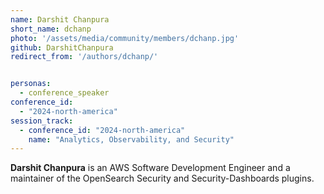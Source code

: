```yaml
---
name: Darshit Chanpura
short_name: dchanp
photo: '/assets/media/community/members/dchanp.jpg'
github: DarshitChanpura
redirect_from: '/authors/dchanp/'


personas:
  - conference_speaker
conference_id:
  - "2024-north-america"
session_track: 
  - conference_id: "2024-north-america"
    name: "Analytics, Observability, and Security"
---
```


**Darshit Chanpura** is an AWS Software Development Engineer and a maintainer of the OpenSearch Security and Security-Dashboards plugins.
